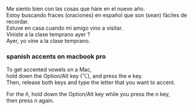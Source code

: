 
Me siento bien con las cosas que háre en el nuevo año.  
Estoy buscando fraces (oraciones) en español que son (sean) fáciles de recordar.  
Estuve en casa cuando mi amigo vino a visitar.  
Viniste a la clase temprano ayer ?  
Ayer, yo vine a la clase temprano.  

### spanish accents on macbook pro

To get accented vowels on a Mac,   
hold down the Option/Alt key (⌥), and press the e key.    
Then, release both keys and type the letter that you want to accent.

For the ñ, hold down the Option/Alt key while you press the n key,    
then press n again.
